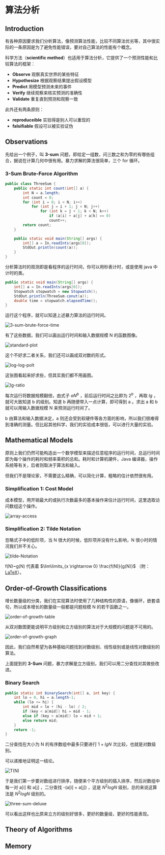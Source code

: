 # 算法分析

## Introduction

有各种原因要求我们分析算法，像预测算法性能，比较不同算法优劣等，其中很实际的一条原因是为了避免性能错误，要对自己算法的性能有个概念。

科学方法（**scientific method**）也适用于算法分析，它提供了一个预测性能和比较算法的框架：

- **Observe** 观察真实世界的某些特征
- **Hypothesize** 根据观察结果提出假设模型
- **Predict** 用模型预测未来的事件
- **Verify** 继续观察来核实预测的准确性
- **Validate** 重复直到预测和观察一致

此外还有两条原则：

- **reproduceible** 实验得是别人可以重现的
- **falsifiable** 假设可以被实验证伪

## Observations

先给出一个例子，叫 **3-sum** 问题，即给定一组数，问三数之和为零的有哪些组合，据说在计算几何中很有用。暴力求解的算法很简单，三个 for 循环。

### 3-Sum Brute-Force Algorithm

```java
public class ThreeSum {
    public static int count(int[] a) {
        int N = a.length;
        int count = 0;
        for (int i = 0; i < N; i++)
            for (int j = i + 1; j < N; j++)
                for (int k = j + 1; k < N; k++)
                    if (a[i] + a[j] + a[k] == 0)
                    count++;
        return count;
    }

    public static void main(String[] args) {
        int[] a = In.readInts(args[0]);
        StdOut.println(count(a));
    }
}
```

分析算法时的观测即是看程序的运行时间，你可以用秒表计时，或是使用 java 中计时的类。

```java
public static void main(String[] args) {
    int[] a = In.readInts(args[0]);
    Stopwatch stopwatch = new Stopwatch();
    StdOut.println(ThreeSum.conut(a));
    double time = stopwatch.elapsedTime();
}
```

运行这个程序，就可以知道上述暴力算法的运行时间。

![3-sum-brute-force-time](https://images2018.cnblogs.com/blog/886021/201805/886021-20180530170903216-489339110.png)

有了这些数据，我们可以画出运行时间和输入数据规模 N 的函数图像。

![standard-plot](https://images2018.cnblogs.com/blog/886021/201805/886021-20180530171344930-1748897699.png)

这个不好求二者关系，我们还可以画成双对数的形式。

![log-log-polt](https://images2018.cnblogs.com/blog/886021/201805/886021-20180530171408623-75590747.png)

这张图看起来好求些，但其实我们都不用画图。

![lg-ratio](https://images2018.cnblogs.com/blog/886021/201805/886021-20180530172156386-759709228.png)

每次运行将数据规模翻倍，由式子 $aN^{b}$ ，前后运行时间之比即为 $2^{b}$ ，再取 $lg$ ，就可大致知道 b 的级别。知道 b 再随便带入一点计算，即可得到 a 。求出 a 和 b 就可以用输入数据规模 N 来预测运行时间了。

b 由算法和输入数据决定，a 则还会受到软硬件等各方面的影响，所以我们很难得到准确的测量。但比起其他科学，我们的实验成本很低，可以进行大量的实验。

## Mathematical Models

原则上我们仍然可能构造出一个数学模型来描述任意程序的运行时间，总运行时间即为每个操作的耗时和频率乘积的总和。耗时和计算机硬件，Java 编译器，操作系统等有关，后者则取决于算法和输入。

但我们不是理论家，不需要这么精确，可以简化计算，粗略的估计依然很有用。

### Simplification 1: Cost Model

成本模型，用开销最大的或执行次数最多的基本操作来估计运行时间，这里选取访问数组这个操作。

![array-access](https://images2018.cnblogs.com/blog/886021/201805/886021-20180530233631787-1659911348.png)

### Simplification 2: Tilde Notation

忽略式子中的低阶项，当 N 很大的时候，低阶项并没有什么影响，N 很小时的情况我们并不关心。

![tilde-Notation](https://images2018.cnblogs.com/blog/886021/201805/886021-20180530233648757-1790556000.png)

f(N)~g(N) 代表着 $\lim\limits_{x \rightarrow 0} \frac{f(N)}{g(N)}$ （附：[LaTeX](http://www.cnblogs.com/schaepher/p/5875185.html)）。

## Order-of-Growth Classifications

增长数量级的分类，我们在实现算法时使用了几种结构性的原语，像循环，嵌套语句，所以成本增长的数量级一般都是问题规模 N 的若干函数之一。

![order-of-growth-table](https://images2018.cnblogs.com/blog/886021/201806/886021-20180601160010525-427986291.png)

从双对数图更能说明平方级别和立方级别的算法对于大规模的问题是不可用的。

![order-of-growth-graph](https://images2018.cnblogs.com/blog/886021/201806/886021-20180601160022017-627166751.png)

因此，我们自然希望为各种基础问题找到对数级别、线性级别或是线性对数级别的算法。

上面提到的 **3-Sum** 问题，暴力求解是立方级别，我们可以用二分查找对其做些改进。

### Binary Search

```java
public static int binarySearch(int[] a, int key) {
    int lo = 0, hi = a.length-1;
    while (lo <= hi) {
        int mid = lo + (hi - lo) / 2;
        if (key < a[mid]) hi = mid - 1;
        else if (key > a[mid]) lo = mid + 1;
        else return mid;
    }
    return -1;
}
```

二分查找在大小为 N 的有序数组中最多只要进行 $1 + lgN$ 次比较，也就是对数级别。

可以递推地证明这一结论。

![T(N)](https://images2018.cnblogs.com/blog/886021/201806/886021-20180601163303382-352957895.png)

于是我们第一步要对数组进行排序，随便来个平方级别的插入排序，然后对数组中每一对 a[i] 和 a[j] ，二分查找 -(a[i] + a[j]) ，这是 $N^{2}logN$ 级别，总的来说这算法是 $N^{2}logN$ 级别的。

![three-sum-deluxe](https://images2018.cnblogs.com/blog/886021/201806/886021-20180601165147962-985422205.png)

可以看出这样也比原来立方的级别好很多，更好的数量级，更好的性能表现。

## Theory of Algorithms

## Memory